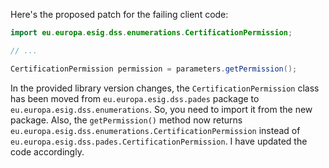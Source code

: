 Here's the proposed patch for the failing client code:

```java
import eu.europa.esig.dss.enumerations.CertificationPermission;

// ...

CertificationPermission permission = parameters.getPermission();
```

In the provided library version changes, the `CertificationPermission` class has been moved from `eu.europa.esig.dss.pades` package to `eu.europa.esig.dss.enumerations`. So, you need to import it from the new package. Also, the `getPermission()` method now returns `eu.europa.esig.dss.enumerations.CertificationPermission` instead of `eu.europa.esig.dss.pades.CertificationPermission`. I have updated the code accordingly.